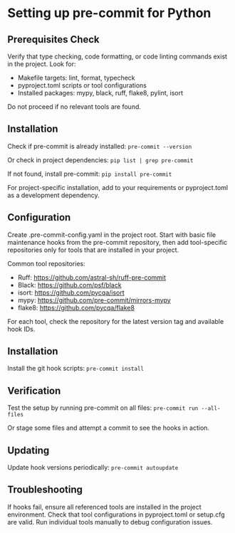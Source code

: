 # Setting up pre-commit for Python

## Prerequisites Check

Verify that type checking, code formatting, or code linting commands exist in the project. Look for:
- Makefile targets: lint, format, typecheck
- pyproject.toml scripts or tool configurations
- Installed packages: mypy, black, ruff, flake8, pylint, isort

Do not proceed if no relevant tools are found.

## Installation

Check if pre-commit is already installed: `pre-commit --version`

Or check in project dependencies: `pip list | grep pre-commit`

If not found, install pre-commit: `pip install pre-commit`

For project-specific installation, add to your requirements or pyproject.toml as a development dependency.

## Configuration

Create .pre-commit-config.yaml in the project root. Start with basic file maintenance hooks from the pre-commit repository, then add tool-specific repositories only for tools that are installed in your project.

Common tool repositories:
- Ruff: https://github.com/astral-sh/ruff-pre-commit
- Black: https://github.com/psf/black
- isort: https://github.com/pycqa/isort
- mypy: https://github.com/pre-commit/mirrors-mypy
- flake8: https://github.com/pycqa/flake8

For each tool, check the repository for the latest version tag and available hook IDs.

## Installation

Install the git hook scripts: `pre-commit install`

## Verification

Test the setup by running pre-commit on all files: `pre-commit run --all-files`

Or stage some files and attempt a commit to see the hooks in action.

## Updating

Update hook versions periodically: `pre-commit autoupdate`

## Troubleshooting

If hooks fail, ensure all referenced tools are installed in the project environment. Check that tool configurations in pyproject.toml or setup.cfg are valid. Run individual tools manually to debug configuration issues.
